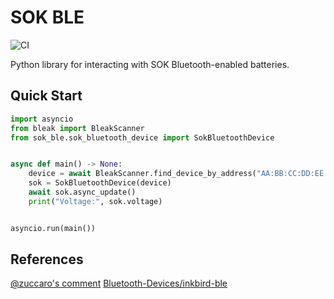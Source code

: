 # SOK BLE

![CI](https://github.com/IAmTheMitchell/sok-ble/actions/workflows/ci.yml/badge.svg)

Python library for interacting with SOK Bluetooth-enabled batteries.

## Quick Start

```python
import asyncio
from bleak import BleakScanner
from sok_ble.sok_bluetooth_device import SokBluetoothDevice


async def main() -> None:
    device = await BleakScanner.find_device_by_address("AA:BB:CC:DD:EE:FF")
    sok = SokBluetoothDevice(device)
    await sok.async_update()
    print("Voltage:", sok.voltage)


asyncio.run(main())
```

## References
[@zuccaro's comment](https://github.com/Louisvdw/dbus-serialbattery/issues/350#issuecomment-1500658941)
[Bluetooth-Devices/inkbird-ble](https://github.com/Bluetooth-Devices/inkbird-ble)